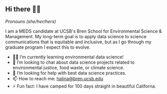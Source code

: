 ## Hi there 👋🏽

*Pronouns (she/her/hers)*

I am a MEDS candidate at UCSB's Bren School for Environmental Science & Management. My long-term goal is to apply data science to science communications that is equitable and inclusive, but as I go through my graduate program I expect this to evolve. 


- 🌱👾 I’m currently learning environmental data science!
- 💬 I’m looking to chat about data science projects related to environmental justice, food waste, or climate science.
- 🤔 I’m looking for help with best data science practices.
- 📫 How to reach me: halina@bren.ucsb.edu
- ⚡ Fun fact: I have camped for 100 days straight in beautiful Californa.
